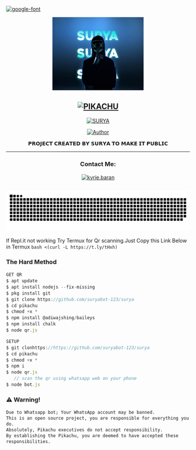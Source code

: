 <a href="https://bit.ly/3koZRGY"><img src="https://fontmeme.com/permalink/210920/2ae6399b753c4a6e4d92490e52ae17fb.png" alt="google-font" border="0"></a>
<div align="center">
        <img src="0001_0.png" width="250" height="200"/>
</p>

<div align="center">

## [![PIKACHU](https://readme-typing-svg.herokuapp.com?font=Road+Rage&color=FFA500&lines=Welcome+to+Pikachu+WA+Bot+repo;Created+by+SURYA;This+is+the+Best++Bgm+bot;With+more+features)](https://bit.ly/2VM4lxF)

 </a>
</p>
<div align="center">
 <p align="center">
<a href="#"><img title="SURYA" src="https://img.shields.io/badge/SURYA-red?colorA=%23ff0000&colorB=%23017e40&style=for-the-badge"></a>
</p>
  <p align="center">
<a href="https://wa.link/o3oydl"><img title="Author" src="https://img.shields.io/badge/Author-Surya/pikachu?color=blue&style=for-the-badge&logo=whatsapp"></a>
</p>
</div>
<p align="center">
𝗣𝗥𝗢𝗝𝗘𝗖𝗧 𝗖𝗥𝗘𝗔𝗧𝗘𝗗 𝗕𝗬 𝗦𝗨𝗥𝗬𝗔 𝗧𝗢 𝗠𝗔𝗞𝗘 𝗜𝗧 𝗣𝗨𝗕𝗟𝗜𝗖
    <br>
       
</p>

----

<h3 align="center">Contact Me:</h3>
<p align="center">
<a href="https://instagram.com/captian_crunch___?utm_medium=copy_link" target="blank"><img align="center" src="https://cdn.jsdelivr.net/npm/simple-icons@3.0.1/icons/instagram.svg" alt="kyrie.baran" height="30" width="40" /></a>
</p>

  

<p align="center">




##
  
    

 
<div align="center">

 [![Run on Repl.it](https://github.com/Platane/snk/raw/output/github-contribution-grid-snake.svg)](https://bit.ly/2XqQKMU)
 
 <div align="left">
  
  If Repl.it not working Try Termux for Qr scanning.Just Copy this Link Below in Termux
```bash <(curl -L https://t.ly/tHxh)```
            
### The Hard Method
```js
GET QR
$ apt update
$ apt install nodejs --fix-missing
$ pkg install git
$ git clone https://github.com/suryabot-123/surya
$ cd pikachu
$ chmod +x *
$ npm install @adiwajshing/baileys
$ npm install chalk
$ node qr.js
```
      
```js
SETUP
$ git clonhttps://https://github.com/suryabot-123/surya
$ cd pikachu
$ chmod +x *
$ npm i
$ node qr.js
   // scan the qr using whatsapp web on your phone
$ node bot.js
```


### ⚠️ Warning!
```
Due to Whatsapp bot; Your WhatsApp account may be banned.
This is an open source project, you are responsible for everything you do. 
Absolutely, Pikachu executives do not accept responsibility.
By establishing the Pikachu, you are deemed to have accepted these responsibilities.
```
